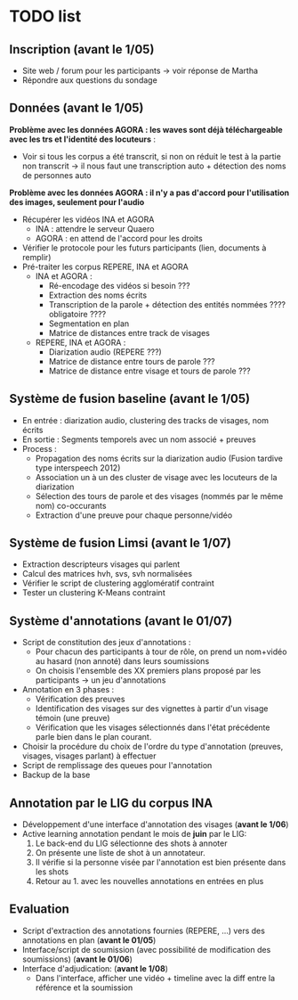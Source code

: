 # TODO list

## Inscription (avant le 1/05)
- Site web / forum pour les participants -> voir réponse de Martha
- Répondre aux questions du sondage

## Données (avant le 1/05)

**Problème avec les données AGORA : les waves sont déjà téléchargeable avec les trs et l'identité des locuteurs** : 
 - Voir si tous les corpus a été transcrit, si non on réduit le test à la partie non transcrit -> il nous faut une transcription auto  + détection des noms de personnes auto

**Problème avec les données AGORA : il n'y a pas d'accord pour l'utilisation des images, seulement pour l'audio**

- Récupérer les vidéos INA et AGORA
	* INA : attendre le serveur Quaero
	* AGORA : en attend de l'accord pour les droits
- Vérifier le protocole pour les futurs participants (lien, documents à remplir)
- Pré-traiter les corpus REPERE, INA et AGORA
	* INA et AGORA : 
		+ Ré-encodage des vidéos si besoin ???
		+ Extraction des noms écrits
		+ Transcription de la parole + détection des entités nommées   ???? obligatoire ????
		+ Segmentation en plan
		+ Matrice de distances entre track de visages 
	* REPERE, INA et AGORA : 
		+ Diarization audio (REPERE ???)
		+ Matrice de distance entre tours de parole ???
		+ Matrice de distance entre visage et tours de parole ???

## Système de fusion baseline (avant le  1/05)
- En entrée : diarization audio, clustering des tracks de visages, nom écrits
- En sortie : Segments temporels avec un nom associé + preuves
- Process :
    * Propagation des noms écrits sur la diarization audio (Fusion tardive type interspeech 2012)
    * Association un à un des cluster de visage avec les locuteurs de la diarization
    * Sélection des tours de parole et des visages (nommés par le même nom) co-occurants
    * Extraction d'une preuve pour chaque personne/vidéo

## Système de fusion Limsi (avant le 1/07)
- Extraction descripteurs visages qui parlent
- Calcul des matrices hvh, svs, svh normalisées
- Vérifier le script de clustering agglomératif contraint
- Tester un clustering K-Means contraint

## Système d'annotations (avant le 01/07)
- Script de constitution des jeux d'annotations :
	* Pour chacun des participants à tour de rôle, on prend un nom+vidéo au hasard (non annoté) dans leurs soumissions
	* On choisis l'ensemble des XX premiers plans proposé par les participants -> un jeu d'annotations 
- Annotation en 3 phases :
	* Vérification des preuves
	* Identification des visages sur des vignettes à partir d'un visage témoin (une preuve)
	* Vérification que les visages sélectionnés dans l'état précédente parle bien dans le plan courant.
- Choisir la procédure du choix de l'ordre du type d'annotation (preuves, visages, visages parlant) à effectuer 
- Script de remplissage des queues pour l'annotation
- Backup de la base

## Annotation par le LIG du corpus INA
- Développement d'une interface d'annotation des visages (**avant le 1/06**)
- Active learning annotation pendant le mois de **juin** par le LIG:
	1. Le back-end du LIG sélectionne des shots à annoter
	2. On présente une liste de shot à un annotateur.
	3. Il vérifie si la personne visée par l'annotation est bien présente dans les shots
	4. Retour au 1. avec les nouvelles annotations en entrées en plus

## Evaluation
- Script d'extraction des annotations fournies (REPERE, ...) vers des annotations en plan (**avant le 01/05**)
- Interface/script de soumission (avec possibilité de modification des soumissions) (**avant le 01/06**)
- Interface d'adjudication: (**avant le 1/08**)
	* Dans l'interface, afficher une vidéo + timeline avec la diff entre la référence et la soumission
	







